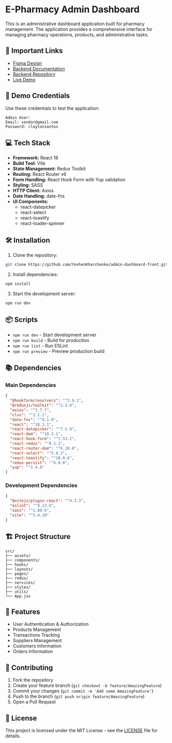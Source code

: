 # E-Pharmacy Admin Dashboard

This is an administrative dashboard application built for pharmacy management. The application
provides a comprehensive interface for managing pharmacy operations, products, and administrative
tasks.

## 🔗 Important Links

- [Figma Design](https://www.figma.com/design/z1JklHHxX8kTGo3zWvlzat/Admin-dashboard?node-id=0-1&node-type=canvas&t=2gOhZ7xupqOJ7nL0-0)
- [Backend Documentation](https://admin-dashboard-back-n51a.onrender.com/api-docs/)
- [Backend Repository](https://github.com/YevhenKharchenko/admin-dashboard-back/tree/main)
- [Live Demo](https://admin-dashboard-orcin-seven.vercel.app/)

## 🚀 Demo Credentials

Use these credentials to test the application:

```
Admin User:
Email: vendor@gmail.com
Password: claytonsantos
```

## 💻 Tech Stack

- **Framework:** React 18
- **Build Tool:** Vite
- **State Management:** Redux Toolkit
- **Routing:** React Router v6
- **Form Handling:** React Hook Form with Yup validation
- **Styling:** SASS
- **HTTP Client:** Axios
- **Date Handling:** date-fns
- **UI Components:**
  - react-datepicker
  - react-select
  - react-toastify
  - react-loader-spinner

## 🛠️ Installation

1. Clone the repository:

```bash
git clone https://github.com/YevhenKharchenko/admin-dashboard-front.git
```

2. Install dependencies:

```bash
npm install
```

3. Start the development server:

```bash
npm run dev
```

## 📦 Scripts

- `npm run dev` - Start development server
- `npm run build` - Build for production
- `npm run lint` - Run ESLint
- `npm run preview` - Preview production build

## 📚 Dependencies

### Main Dependencies

```json
{
  "@hookform/resolvers": "^3.9.1",
  "@reduxjs/toolkit": "^2.3.0",
  "axios": "^1.7.7",
  "clsx": "^2.1.1",
  "date-fns": "^4.1.0",
  "react": "^18.3.1",
  "react-datepicker": "^7.5.0",
  "react-dom": "^18.3.1",
  "react-hook-form": "^7.53.2",
  "react-redux": "^9.1.2",
  "react-router-dom": "^6.28.0",
  "react-select": "^5.8.3",
  "react-toastify": "^10.0.6",
  "redux-persist": "^6.0.0",
  "yup": "^1.4.0"
}
```

### Development Dependencies

```json
{
  "@vitejs/plugin-react": "^4.3.3",
  "eslint": "^9.13.0",
  "sass": "^1.80.6",
  "vite": "^5.4.10"
}
```

## 🏗️ Project Structure

```
src/
├── assets/
├── components/
├── hooks/
├── layouts/
├── pages/
├── redux/
├── services/
├── styles/
├── utils/
└── App.jsx
```

## 🔐 Features

- User Authentication & Authorization
- Products Management
- Transactions Tracking
- Suppliers Management
- Customers Information
- Orders Information

## 🤝 Contributing

1. Fork the repository
2. Create your feature branch (`git checkout -b feature/AmazingFeature`)
3. Commit your changes (`git commit -m 'Add some AmazingFeature'`)
4. Push to the branch (`git push origin feature/AmazingFeature`)
5. Open a Pull Request

## 📝 License

This project is licensed under the MIT License - see the [LICENSE](LICENSE) file for details.
